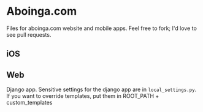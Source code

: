 # Aboinga.com
Files for aboinga.com website and mobile apps. Feel free to fork; I'd love to see pull requests.

## iOS

## Web
Django app. Sensitive settings for the django app are in `local_settings.py`.
If you want to override templates, put them in ROOT_PATH + custom_templates
